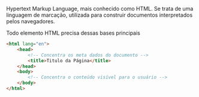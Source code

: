 Hypertext Markup Language, mais conhecido como HTML. Se trata de uma linguagem de marcação, utilizada para construir documentos interpretados pelos navegadores.

Todo elemento HTML precisa dessas bases principais

```HTML
<html lang="en">
	<head>
		<!-- Concentra os meta dados do documento -->
		<title>Titulo da Página</title>
	</head>
	<body>
		<!-- Concentra o conteúdo visível para o usuário -->
	</body>
</html>

```

